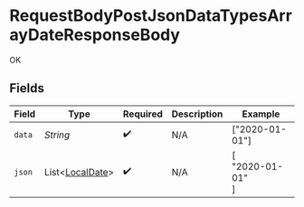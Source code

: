 # RequestBodyPostJsonDataTypesArrayDateResponseBody

OK


## Fields

| Field                                                                                 | Type                                                                                  | Required                                                                              | Description                                                                           | Example                                                                               |
| ------------------------------------------------------------------------------------- | ------------------------------------------------------------------------------------- | ------------------------------------------------------------------------------------- | ------------------------------------------------------------------------------------- | ------------------------------------------------------------------------------------- |
| `data`                                                                                | *String*                                                                              | :heavy_check_mark:                                                                    | N/A                                                                                   | ["2020-01-01"]                                                                        |
| `json`                                                                                | List<[LocalDate](https://docs.oracle.com/javase/8/docs/api/java/time/LocalDate.html)> | :heavy_check_mark:                                                                    | N/A                                                                                   | [<br/>"2020-01-01"<br/>]                                                              |
